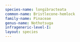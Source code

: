 ```yaml
---
species-name: longibracteata
common-name: Bristlecone-hemlock
family-name: Pinaceae
genus-name: Nothotsuga
infrageneric-level-I:
layout: species
---
```

